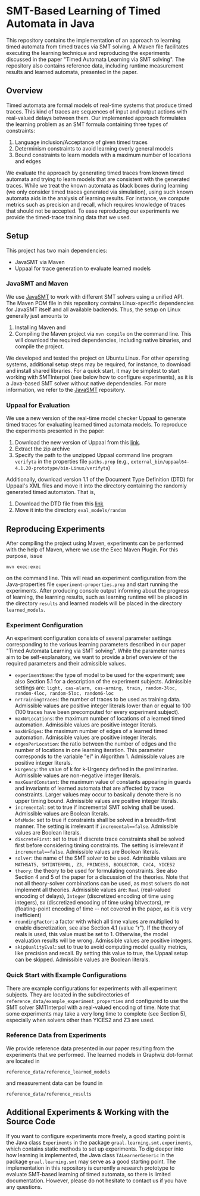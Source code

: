 # SMT-Based Learning of Timed Automata in Java

This repository contains the implementation of 
an approach to learning timed automata from timed 
traces via SMT solving. A Maven file facilitates 
executing the learning technique and reproducing 
the experiments discussed in the paper 
"Timed Automata Learning via SMT solving". 
The repository also contains reference data, 
including runtime measurement results
and learned automata, presented in the paper.

## Overview
Timed automata are formal models of real-time 
systems that produce timed traces. This kind of 
traces are sequences of input and output actions 
with real-valued delays between them. Our implemented
approach formulates the learning problem as an 
SMT formula containing three types of constraints:
1. Language inclusion/Acceptance of given timed 
traces
2. Determinism constraints to avoid learning overly 
general models
3. Bound constraints to learn models with a maximum 
number of locations and edges

We evaluate the approach by generating timed traces
from known timed automata and trying to learn 
models that are consistent with the generated traces.
While we treat the known automata as black boxes
during learning (we only consider timed traces
generated via simulation), using such known automata
aids in the analysis of learning results. For 
instance, we compute metrics such as precision and 
recall, which requires knowledge of traces that should
not be accepted. To ease reproducing our experiments
we provide the timed-trace training data that we 
used.

## Setup
This project has two main dependencies:
* JavaSMT via Maven
* Uppaal for trace generation to evaluate learned models

### JavaSMT and Maven
We use [JavaSMT](https://github.com/sosy-lab/java-smt)
to work with different SMT solvers using a unified API.
The Maven POM file in this repository contains Linux-specific 
dependencies for JavaSMT itself and all available backends. 
Thus, the setup on Linux generally just amounts to 
1. Installing Maven and 
2. Compiling the Maven project via ```mvn compile``` on the 
command line. This will download the required dependencies, 
including native binaries, and compile the project. 

We developed and tested the project on Ubuntu Linux.
For other operating systems, additional setup steps may be
required, for instance, to download and install shared 
libraries. For a quick start, it may be simplest to start 
working with SMTInterpol (see below how to configure
experiments), as it is a Java-based SMT solver without
native dependencies. For more information, we refer to the
[JavaSMT](https://github.com/sosy-lab/java-smt) repository.

### Uppaal for Evaluation
We use a new version of the real-time model checker Uppaal
to generate timed traces for evaluating learned timed automata
models.
To reproduce the experiments presented in the paper:
1. Download the new version of Uppaal from this
[link](http://people.cs.aau.dk/~ulrik/submissions/874325/FMICS2021.zip).
2. Extract the zip archive
3. Specify the path to the unzipped Uppaal command line program ```verifyta``` 
in the properties file
```paths.prop``` (e.g., ```external_bin/uppaal64-4.1.20-prototype/bin-Linux/verifyta```)

Additionally, download version 1.1 of the Document Type Definition (DTD)
for Uppaal's XML files and move it into the directory containing the randomly
generated timed automaton. That is,
1. Download the DTD file from this [link](http://www.it.uu.se/research/group/darts/uppaal/flat-1_1.dtd)
2. Move it into the directory ```eval_models/random```

## Reproducing Experiments
After compiling the project using Maven, experiments can
be performed with the help of Maven, where we use the Exec Maven Plugin.
For this purpose, issue 
```
mvn exec:exec
```
on the command line. This will read an experiment configuration
from the Java-properties file ```experiment-properties.prop```
and start running the experiments. After producing console
output informing about the progress of learning, the learning
results, such as learning runtime will be placed in the 
directory ```results``` and learned models will be placed in 
the directory ```learned_models```.

### Experiment Configuration
An experiment configuration consists of several parameter settings
corresponding to the various learning parameters described in 
our paper "Timed Automata Learning via SMT solving". While the 
parameter names aim to be self-explanatory, we want to provide
a brief overview of the required parameters and their 
admissible values.
* ```experimentName```: the type of model to be used for the experiment;
see also Section 5.1 for a description of the experiment subjects.
Admissible settings are: ```light, cas-alarm, cas-arming, train, random-3loc,
random-4loc, random-5loc, random6-loc```
* ```nrTrainingTraces```: the number of traces to be used as training data.
Admissible values are positive integer literals lower than or equal to 100 
(100 traces have been precomputed for every experiment subject).
* ```maxNrLocations```: the maximum number of locations of a learned timed
automation. Admissible values are positive integer literals.
* ```maxNrEdges```: the maximum number of edges of a learned timed
   automation. Admissible values are positive integer literals.
* ```edgesPerLocation```: the ratio between the number of edges and the 
number of locations in one learning iteration. This parameter corresponds 
to the variable "el" in Algorithm 1.
Admissible values are positive integer literals.
* ```kUrgency```: the value of k for k-Urgency defined in the preliminaries.
Admissible values are non-negative integer literals.
* ```maxGuardConstant```: the maximum value of constants appearing in guards 
and invariants of learned automata that are affected by trace constraints. 
Larger values may occur to basically denote there is no upper timing bound.
Admissible values are positive integer literals.
* ```incremental```: set to true if incremental SMT solving shall be used.
Admissible values are Boolean literals.
* ```bfsMode```: set to true if constraints shall be solved in a breadth-first
manner. The setting is irrelevant if ```incremental==false```.
Admissible values are Boolean literals.
* ```discreteFirst```: set to true if discrete trace constraints shall be 
solved first before considering timing constraints. 
The setting is irrelevant if ```incremental==false```.
Admissible values are Boolean literals.
* ```solver```: the name of the SMT solver to be used.
Admissible values are ```MATHSAT5, SMTINTERPOL, Z3, PRINCESS, BOOLECTOR,
    CVC4, YICES2 ```
* ```theory```: the theory to be used for formulating constraints. See also
Section 4 and 5 of the paper for a discussion of the theories. Note that
not all theory-solver combinations can be used, as most solvers do not 
implement all theories. Admissible
values are: ```Real``` (real-valued encoding of delays), ```Integer``` (discretized
encoding of time using integers), ```BV``` (discretized
encoding of time using bitvectors), ```FP``` (floating-point encoding of time -- 
not covered in the paper, as it is very inefficient)
* ```roundingFactor```: a factor with which all time values are multiplied to 
enable discretization, see also Section 4.1 (value "r"). If the theory of reals
is used, this value must be set to 1. Otherwise, the model evaluation results 
will be wrong. Admissible values are positive integers.
* ```skipQualityEval```: set to true to avoid computing model quality metrics,
like precision and recall. By setting this value to true, the Uppaal setup 
can be skipped. Admissible values are Boolean literals. 

### Quick Start with Example Configurations
There are example configurations for experiments with all experiment subjects.
They are located in the subdirectories of ```reference_data/example_experiment_properties```
and configured to use the SMT solver SMTInterpol with a real-valued encoding of 
time. Note that some experiments may take a very long time to complete 
(see Section 5), especially when solvers other than YICES2 and Z3 are used. 

### Reference Data from Experiments
We provide reference data presented in our paper resulting 
from the experiments that we performed. The learned models in Graphviz 
dot-format are located in
```
reference_data/reference_learned_models
```
and measurement data can be found in
```
reference_data/reference_results
```


## Additional Experiments & Working with the Source Code 
If you want to configure experiments more freely, a good starting point
is the Java class ```Experiments``` in the package ```graal.learning.smt.experiments```,
which contains static methods to set up experiments. To dig deeper into how 
learning is implemented, the Java class ```TALearnerGeneric``` in the package
```graal.learning.smt``` may serve as a good starting point.
The implementation in this repository is currently a research prototype to
evaluate SMT-based learning of timed automata, so there is limited documentation. 
However, please do not hesitate to contact us if you have any questions. 




